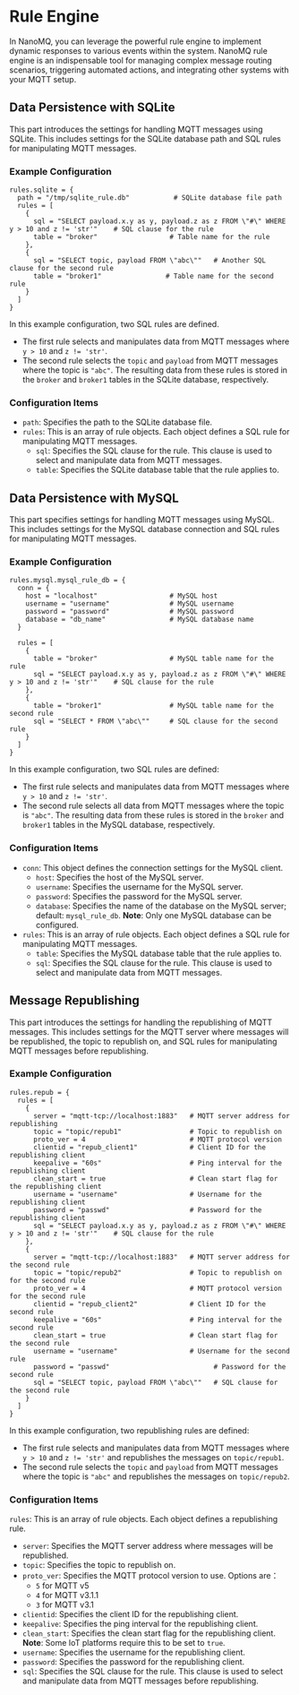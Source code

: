 # Rule Engine

In NanoMQ, you can leverage the powerful rule engine to implement dynamic responses to various events within the system. NanoMQ rule engine is an indispensable tool for managing complex message routing scenarios, triggering automated actions, and integrating other systems with your MQTT setup.

## Data Persistence with SQLite

This part introduces the settings for handling MQTT messages using SQLite. This includes settings for the SQLite database path and SQL rules for manipulating MQTT messages.

### Example Configuration

```hcl
rules.sqlite = {
  path = "/tmp/sqlite_rule.db"           # SQLite database file path
  rules = [
    {
      sql = "SELECT payload.x.y as y, payload.z as z FROM \"#\" WHERE y > 10 and z != 'str'"    # SQL clause for the rule
      table = "broker"                  # Table name for the rule
    },
    {
      sql = "SELECT topic, payload FROM \"abc\""   # Another SQL clause for the second rule
      table = "broker1"                # Table name for the second rule
    }
  ]
}
```

In this example configuration, two SQL rules are defined.

- The first rule selects and manipulates data from MQTT messages where `y > 10` and `z != 'str'`. 
- The second rule selects the `topic` and `payload` from MQTT messages where the topic is `"abc"`. The resulting data from these rules is stored in the `broker` and `broker1` tables in the SQLite database, respectively.

### **Configuration Items**

- `path`: Specifies the path to the SQLite database file. 
- `rules`: This is an array of rule objects. Each object defines a SQL rule for manipulating MQTT messages.
  - `sql`: Specifies the SQL clause for the rule. This clause is used to select and manipulate data from MQTT messages.
  - `table`: Specifies the SQLite database table that the rule applies to.

## Data Persistence with MySQL

This part  specifies settings for handling MQTT messages using MySQL. This includes settings for the MySQL database connection and SQL rules for manipulating MQTT messages.

### **Example Configuration**

```hcl
rules.mysql.mysql_rule_db = {
  conn = {
    host = "localhost"                  # MySQL host
    username = "username"               # MySQL username
    password = "password"               # MySQL password
    database = "db_name"                # MySQL database name
  }

  rules = [
    {
      table = "broker"                  # MySQL table name for the rule
      sql = "SELECT payload.x.y as y, payload.z as z FROM \"#\" WHERE y > 10 and z != 'str'"    # SQL clause for the rule
    },
    {
      table = "broker1"                 # MySQL table name for the second rule
      sql = "SELECT * FROM \"abc\""     # SQL clause for the second rule
    }
  ]
}

```

In this example configuration, two SQL rules are defined:

- The first rule selects and manipulates data from MQTT messages where `y > 10` and `z != 'str'`. 
- The second rule selects all data from MQTT messages where the topic is `"abc"`. The resulting data from these rules is stored in the `broker` and `broker1` tables in the MySQL database, respectively.

### **Configuration Items**

- `conn`: This object defines the connection settings for the MySQL client.
  - `host`: Specifies the host of the MySQL server. 
  - `username`: Specifies the username for the MySQL server.
  - `password`: Specifies the password for the MySQL server.
  - `database`: Specifies the name of the database on the MySQL server; default: `mysql_rule_db`. **Note**: Only one MySQL database can be configured. <!--这里对吗？-->
- `rules`: This is an array of rule objects. Each object defines a SQL rule for manipulating MQTT messages.
  - `table`: Specifies the MySQL database table that the rule applies to.
  - `sql`: Specifies the SQL clause for the rule. This clause is used to select and manipulate data from MQTT messages.

## Message Republishing

This part introduces the settings for handling the republishing of MQTT messages. This includes settings for the MQTT server where messages will be republished, the topic to republish on, and SQL rules for manipulating MQTT messages before republishing.

### **Example Configuration**

```hcl
rules.repub = {
  rules = [
    {
      server = "mqtt-tcp://localhost:1883"   # MQTT server address for republishing
      topic = "topic/repub1"                 # Topic to republish on
      proto_ver = 4                          # MQTT protocol version
      clientid = "repub_client1"             # Client ID for the republishing client
      keepalive = "60s"                      # Ping interval for the republishing client
      clean_start = true                     # Clean start flag for the republishing client
      username = "username"                  # Username for the republishing client
      password = "passwd"                    # Password for the republishing client
      sql = "SELECT payload.x.y as y, payload.z as z FROM \"#\" WHERE y > 10 and z != 'str'"    # SQL clause for the rule
    },
    {
      server = "mqtt-tcp://localhost:1883"   # MQTT server address for the second rule
      topic = "topic/repub2"                 # Topic to republish on for the second rule
      proto_ver = 4                          # MQTT protocol version for the second rule
      clientid = "repub_client2"             # Client ID for the second rule
      keepalive = "60s"                      # Ping interval for the second rule
      clean_start = true                     # Clean start flag for the second rule
      username = "username"                  # Username for the second rule
      password = "passwd"                          # Password for the second rule
      sql = "SELECT topic, payload FROM \"abc\""   # SQL clause for the second rule
    }
  ]
}
```

In this example configuration, two republishing rules are defined:

- The first rule selects and manipulates data from MQTT messages where `y > 10` and `z != 'str'` and republishes the messages on `topic/repub1`. 
- The second rule selects the `topic` and `payload` from MQTT messages where the topic is `"abc"` and republishes the messages on `topic/repub2`.

### **Configuration Items**

`rules`: This is an array of rule objects. Each object defines a republishing rule.

- `server`: Specifies the MQTT server address where messages will be republished.
- `topic`: Specifies the topic to republish on.
- `proto_ver`: Specifies the MQTT protocol version to use. Options are：
  - `5` for MQTT v5
  - `4` for MQTT v3.1.1
  - `3` for MQTT v3.1
- `clientid`: Specifies the client ID for the republishing client.
- `keepalive`: Specifies the ping interval for the republishing client.
- `clean_start`: Specifies the clean start flag for the republishing client. **Note**: Some IoT platforms require this to be set to `true`.
- `username`: Specifies the username for the republishing client.
- `password`: Specifies the password for the republishing client.
- `sql`: Specifies the SQL clause for the rule. This clause is used to select and manipulate data from MQTT messages before republishing.
